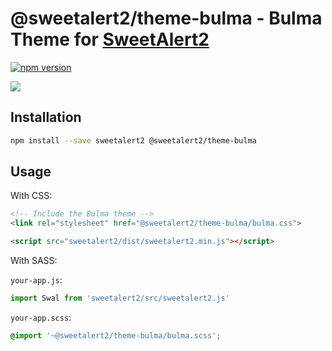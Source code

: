 # @sweetalert2/theme-bulma - Bulma Theme for [SweetAlert2](https://github.com/sweetalert2/sweetalert2)

[![npm version](https://img.shields.io/npm/v/@sweetalert2/theme-bulma.svg)](https://www.npmjs.com/package/@sweetalert2/theme-bulma)

![](https://sweetalert2.github.io/images/themes-bulma.png)

Installation
------------

```sh
npm install --save sweetalert2 @sweetalert2/theme-bulma
```

Usage
-----

With CSS:

```html
<!-- Include the Bulma theme -->
<link rel="stylesheet" href="@sweetalert2/theme-bulma/bulma.css">

<script src="sweetalert2/dist/sweetalert2.min.js"></script>
```

With SASS:

`your-app.js`:
```js
import Swal from 'sweetalert2/src/sweetalert2.js'
```

`your-app.scss`:
```scss
@import '~@sweetalert2/theme-bulma/bulma.scss';
```
